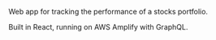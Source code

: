 Web app for tracking the performance of a stocks portfolio.

Built in React, running on AWS Amplify with GraphQL.

